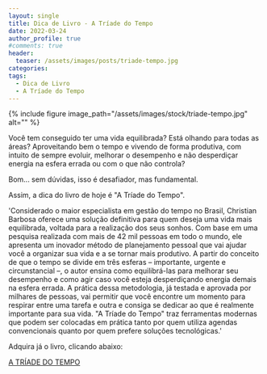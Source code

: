 ```yaml
---
layout: single
title: Dica de Livro - A Tríade do Tempo
date: 2022-03-24
author_profile: true
#comments: true
header:
  teaser: /assets/images/posts/triade-tempo.jpg
categories:
tags:
  - Dica de Livro
  - A Tríade do Tempo
---
```


{% include figure image_path="/assets/images/stock/triade-tempo.jpg" alt=""  %}

Você tem conseguido ter uma vida equilibrada? Está olhando para todas as áreas? Aproveitando bem o tempo e vivendo de forma produtiva, com intuito de sempre evoluir, melhorar o desempenho e não desperdiçar energia na esfera errada ou com o que não controla?

Bom... sem dúvidas, isso é desafiador, mas fundamental.

Assim, a dica do livro de hoje é "A Tríade do Tempo".

'Considerado o maior especialista em gestão do tempo no Brasil, Christian Barbosa oferece uma solução definitiva para quem deseja uma vida mais equilibrada, voltada para a realização dos seus sonhos. Com base em uma pesquisa realizada com mais de 42 mil pessoas em todo o mundo, ele apresenta um inovador método de planejamento pessoal que vai ajudar você a organizar sua vida e a se tornar mais produtivo. A partir do conceito de que o tempo se divide em três esferas – importante, urgente e circunstancial –, o autor ensina como equilibrá-las para melhorar seu desempenho e como agir caso você esteja desperdiçando energia demais na esfera errada. A prática dessa metodologia, já testada e aprovada por milhares de pessoas, vai permitir que você encontre um momento para respirar entre uma tarefa e outra e consiga se dedicar ao que é realmente importante para sua vida. "A Tríade do Tempo" traz ferramentas modernas que podem ser colocadas em prática tanto por quem utiliza agendas convencionais quanto por quem prefere soluções tecnológicas.'

Adquira já o livro, clicando abaixo:

[A TRÍADE DO TEMPO]( https://amzn.to/3uzwOnI )

